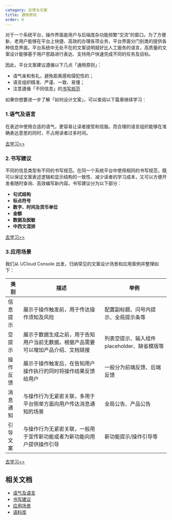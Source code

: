 ```yaml
---
category: 反馈与文案
title: 通用原则
order: 0
---
```


对于一个系统平台，操作界面是用户与后端庞杂功能频繁“交流”的窗口。为了方便新、老用户能够在平台上快捷、高效的办理各项业务，平台界面分门别类的提供各种信息界面。平台系统中无处不在的文案说明就好比人工服务的语言，高质量的文案设计能够基于用户思路进行表达、支持用户快速完成不同的任务及目标。

因此，平台文案建议遵循以下几点「通用原则」：

- 语气亲和有礼，避免距离感和侵犯性的；
- 语言组织精准、严谨、一致、易懂；
- 注意遵循「不同信息」的[书写规范](/spec/copywriting_writing/)

如果你想要进一步了解「如何设计文案」，可以查阅以下篇章继续学习：

### 1.语气及语言

在表述中使用合适的语气，更容易让读者接受和信服。而合理的语言组织能够在准确表达意思的同时，不占用读者过多时间。

[去学习>>](/spec/copywriting_manner/)

### 2.书写建议

不同的信息类型有不同的书写规范。在同一个系统平台中使用相同的书写规范，既可以保证文案表述逻辑和显示结构的一致性、减少读者的学习成本，又可以方便开发者随时查询、高效编写新内容。书写建议分为以下部分：

- **句式结构**
- **标点符号**
- **数字、时间及货币单位**
- **金额**
- **数据及脱敏**
- **中西文混排**

[去学习>>](/spec/copywriting_writing/)

### 3.应用场景

我们从 UCloud Console 出发，归纳常见的文案设计场景和应用案例并整理如下：

| 类别     | 描述                                                         | 举例                                        |
| -------- | ------------------------------------------------------------ | ------------------------------------------- |
| 信息提示 | 展示于操作触发前，用于传达操作须知及风险                     | 配置副标题、问号内提示、全局提示条等        |
| 空提示   | 展示于数据生成之前，用于告知用户当前无数据。根据产品需要可以增加产品介绍、文档链接 | 列表空提示、输入组件 placeholder、缺省模版等 |
| 操作反馈 | 展示于操作触发后，在告知用户操作执行的同时将操作结果反馈给用户 | 一般分为前端反馈、后端反馈                  |
| 消息通知 | 与操作行为无紧密关联，多用于平台侧单方面向用户传达消息通知的场景 | 全局公告、产品公告                          |
| 引导文案 | 与操作行为无紧密关联，一般用于宣传新功能或者为新功能向用户提供操作引导 | 新功能提示/操作引导等                       |

[去学习>>](/spec/feedback_application/)



## 相关文档
- [语气及语言](/spec/copywriting_manner/)
- [书写建议](/spec/copywriting_writing/)
- [应用场景](/spec/feedback_application/)
- [语料库](/spec/copywriting_corpus/)
